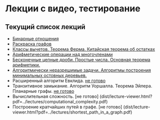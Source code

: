 # Лекции с видео, тестирование
## Текущий список лекций

* [Бинарные отношения](dist/lecture-viewer.html?pdf=../lectures/binary_relations.pdf)
* [Раскраска графов](dist/lecture-viewer.html?pdf=../lectures/graphs_colorings.pdf)
* [Классы вычетов. Теорема Ферма. Китайская теорема об остатках](dist/lecture-viewer.html?pdf=../lectures/residue_classes.pdf)
* [Арифметические операции над многочленами](dist/lecture-viewer.html?pdf=../lectures/arithmetic_operation_on_polynomials.pdf)
* [Бесконечные цепные дроби. Простые числа. Основная теорема арифметики.](dist/lecture-viewer.html?pdf=../lectures/infinite_continued_fractions.pdf)
* [Алгоритмически неразрешимые задачи. Алгоритмы построения минимальных остовных деревьев.](dist/lecture-viewer.html?pdf=../lectures/constructing_minimal_spanning_trees.pdf)
* Расширенный алгоритм Евклида. [не готово](dist/lecture-viewer.html?pdf=../lectures/extended_euclidian_algorithm.pdf)
* Транзитивное замыкание. Алгоритм Уоршалла. Теорема Эйлера. Планарные графы. [не готово](dist/lecture-viewer.html?pdf=../lectures/transitive_closure.pdf)
* Вычислительная сложность. [не готово] (dist/lecture-viewer.html?pdf=../lectures/computational_complexity.pdf)
* Построение кратчайших путей в графе. [не готово] (dist/lecture-viewer.html?pdf=../lectures/shortest_path_in_a_graph.pdf)

